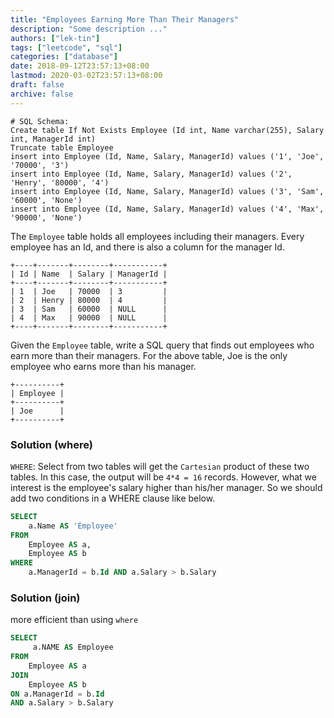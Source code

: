 ```yaml
---
title: "Employees Earning More Than Their Managers"
description: "Some description ..."
authors: ["lek-tin"]
tags: ["leetcode", "sql"]
categories: ["database"]
date: 2018-09-12T23:57:13+08:00
lastmod: 2020-03-02T23:57:13+08:00
draft: false
archive: false
---
```


```
# SQL Schema:
Create table If Not Exists Employee (Id int, Name varchar(255), Salary int, ManagerId int)
Truncate table Employee
insert into Employee (Id, Name, Salary, ManagerId) values ('1', 'Joe', '70000', '3')
insert into Employee (Id, Name, Salary, ManagerId) values ('2', 'Henry', '80000', '4')
insert into Employee (Id, Name, Salary, ManagerId) values ('3', 'Sam', '60000', 'None')
insert into Employee (Id, Name, Salary, ManagerId) values ('4', 'Max', '90000', 'None')
```

The `Employee` table holds all employees including their managers. Every employee has an Id, and there is also a column for the manager Id.
```
+----+-------+--------+-----------+
| Id | Name  | Salary | ManagerId |
+----+-------+--------+-----------+
| 1  | Joe   | 70000  | 3         |
| 2  | Henry | 80000  | 4         |
| 3  | Sam   | 60000  | NULL      |
| 4  | Max   | 90000  | NULL      |
+----+-------+--------+-----------+
```
Given the `Employee` table, write a SQL query that finds out employees who earn more than their managers. For the above table, Joe is the only employee who earns more than his manager.
```
+----------+
| Employee |
+----------+
| Joe      |
+----------+
```

### Solution (where)

`WHERE`: Select from two tables will get the `Cartesian` product of these two tables. In this case, the output will be `4*4 = 16` records. However, what we interest is the employee's salary higher than his/her manager. So we should add two conditions in a WHERE clause like below.
```sql
SELECT
    a.Name AS 'Employee'
FROM
    Employee AS a,
    Employee AS b
WHERE
    a.ManagerId = b.Id AND a.Salary > b.Salary
```

### Solution (join)

more efficient than using `where`
```sql
SELECT
     a.NAME AS Employee
FROM
    Employee AS a
JOIN
    Employee AS b
ON a.ManagerId = b.Id
AND a.Salary > b.Salary
```
